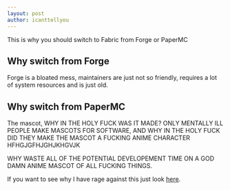 ```yaml
---
layout: post
author: icanttellyou
---
```

This is why you should switch to Fabric from Forge or PaperMC

<!--more-->

## Why switch from Forge
Forge is a bloated mess, maintainers are just not so friendly, requires a lot of system resources and is just old.

## Why switch from PaperMC
The mascot, WHY IN THE HOLY FUCK WAS IT MADE? ONLY MENTALLY ILL PEOPLE MAKE MASCOTS FOR SOFTWARE, AND WHY IN THE HOLY FUCK DID THEY MAKE THE MASCOT A FUCKING ANIME CHARACTER HFHGJGFHJGHJKHGVJK

WHY WASTE ALL OF THE POTENTIAL DEVELOPEMENT TIME ON A GOD DAMN ANIME MASCOT OF ALL FUCKING THINGS.

If you want to see why I have rage against this just look [here](https://github.com/PaperMC/papermc.io/commit/2bae261a8bc1d9336722c335ff1d5432cc06d175).